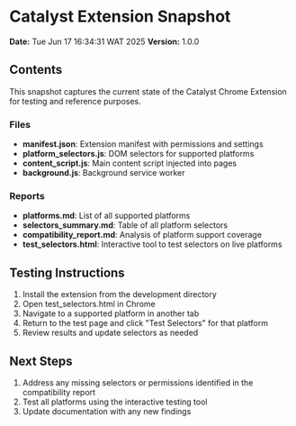 # Catalyst Extension Snapshot

**Date:** Tue Jun 17 16:34:31 WAT 2025
**Version:** 1.0.0

## Contents

This snapshot captures the current state of the Catalyst Chrome Extension for testing and reference purposes.

### Files

- **manifest.json**: Extension manifest with permissions and settings
- **platform_selectors.js**: DOM selectors for supported platforms
- **content_script.js**: Main content script injected into pages
- **background.js**: Background service worker

### Reports

- **platforms.md**: List of all supported platforms
- **selectors_summary.md**: Table of all platform selectors
- **compatibility_report.md**: Analysis of platform support coverage
- **test_selectors.html**: Interactive tool to test selectors on live platforms

## Testing Instructions

1. Install the extension from the development directory
2. Open test_selectors.html in Chrome
3. Navigate to a supported platform in another tab
4. Return to the test page and click "Test Selectors" for that platform
5. Review results and update selectors as needed

## Next Steps

1. Address any missing selectors or permissions identified in the compatibility report
2. Test all platforms using the interactive testing tool
3. Update documentation with any new findings
